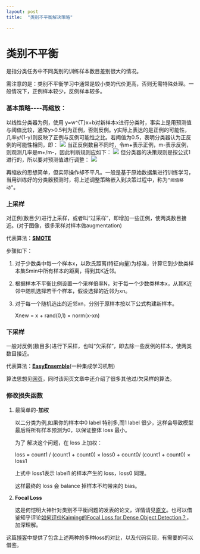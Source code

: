 ```yaml
---
layout: post
title:  "类别不平衡解决策略"

---
```


# 类别不平衡
是指分类任务中不同类别的训练样本数目差别很大的情况。

需注意的是：类别不平衡学习中通常是较小类的代价更高，否则无需特殊处理。一般情况下，正例样本较少，反例样本较多。

### 基本策略----**再缩放**：

以线性分类器为例，使用
y=w^{T}x+b对新样本x进行分类时，事实上是用预测值与阈值比较，通常y>0.5判为正例，否则反例。y实际上表达的是正例的可能性，几率y/(1-y)则反映了正例与反例可能性之比。若阈值为0.5，表明分类器认为正反例的可能性相同，即：
![]({{site.url}}/images/CNN/unbalance1.png)
当正反例数目不同时，令m+表示正例，m-表示反例，则观测几率是m+/m-，因此判断规则应如下：
![]({{site.url}}/images/CNN/unbalance2.png)
但分类器的决策规则是按公式1进行的，所以要对预测值进行调整：
![]({{site.url}}/images/CNN/unbalance3.png)

再缩放的思想简单，但实际操作却不平凡。一般是基于原始数据集进行训练学习，当用训练好的分类器预测时，将上述调整策略嵌入到决策过程中，称为`“阈值移动”`。


### 上采样
对正例(数目少)进行上采样，或者叫“过采样”，即增加一些正例，使两类数目接近。(对于图像，很多采样对样本做augmentation)

代表算法：[**SMOTE**](https://www.jair.org/index.php/jair/article/view/10302)

步骤如下：

1. 对于少数类中每一个样本x，以欧氏距离(特征向量)为标准，计算它到少数类样本集Smin中所有样本的距离，得到其K近邻。

2. 根据样本不平衡比例设置一个采样倍率N，对于每一个少数类样本x，从其K近邻中随机选择若干个样本，假设选择的近邻为xn。

3. 对于每一个随机选出的近邻xn，分别于原样本按以下公式构建新样本。

	Xnew = x + rand(0,1) × norm(x-xn)


### 下采样
一般对反例(数目多)进行下采样，也叫“欠采样”，即去除一些反例的样本，使两类数目接近。

代表算法：[**EasyEnsemble**](https://ieeexplore.ieee.org/abstract/document/4717268/)(一种集成学习机制)

算法思想见[网页](http://lib.csdn.net/article/machinelearning/41294)，同时该网页文章中还介绍了很多其他过/欠采样的算法。

### 修改损失函数

1. 最简单的-**加权**

	以二分类为例,如果你的样本中0 label 特别多,而1 label 很少，这样会导致模型最后将所有样本预测为0，以保证整体 loss 最小。
	 
	为了 解决这个问题，在 loss 上加权：

	loss  = count1 / (count1 + count0) × loss0 + count0/ (count1 + count0) × loss1
	 
	上式中 loss1表示 label1 的样本产生的 loss，loss0 同理。
	 
	这样最终的 loss 会 balance 掉样本不均带来的 bias。

2. **Focal Loss**

	这是何恺明大神针对类别不平衡问题的发表的论文，详情请见[原文](https://arxiv.org/abs/1708.02002)。也可以借鉴知乎评论[如何评价Kaiming的Focal Loss for Dense Object Detection？](https://www.zhihu.com/question/63581984)，加深理解。

这篇[博客](https://blog.csdn.net/weixin_35653315/article/details/78327408)中提供了包含上述两种的多种loss的对比，以及代码实现，有需要的可以借鉴。